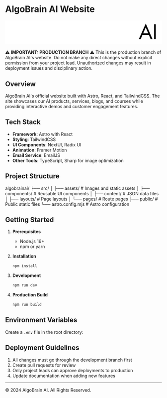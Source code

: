 # AlgoBrain AI Website

![AlgoBrain AI Logo](src/assets/logo.png)

⚠️ **IMPORTANT: PRODUCTION BRANCH** ⚠️
This is the production branch of AlgoBrain AI's website. Do not make any direct changes without explicit permission from your project lead. Unauthorized changes may result in deployment issues and disciplinary action.

## Overview

AlgoBrain AI's official website built with Astro, React, and TailwindCSS. The site showcases our AI products, services, blogs, and courses while providing interactive demos and customer engagement features.

## Tech Stack

- **Framework**: Astro with React
- **Styling**: TailwindCSS
- **UI Components**: NextUI, Radix UI
- **Animation**: Framer Motion
- **Email Service**: EmailJS
- **Other Tools**: TypeScript, Sharp for image optimization

## Project Structure
algobrainai/
├── src/
│ ├── assets/ # Images and static assets
│ ├── components/ # Reusable UI components
│ ├── content/ # JSON data files
│ ├── layouts/ # Page layouts
│ └── pages/ # Route pages
├── public/ # Public static files
└── astro.config.mjs # Astro configuration


## Getting Started

1. **Prerequisites**
   - Node.js 16+
   - npm or yarn

2. **Installation**
   ```bash
   npm install
   ```

3. **Development**
   ```bash
   npm run dev
   ```

4. **Production Build**
   ```bash
   npm run build
   ```

## Environment Variables

Create a `.env` file in the root directory:


## Deployment Guidelines

1. All changes must go through the development branch first
2. Create pull requests for review
3. Only project leads can approve deployments to production
4. Update documentation when adding new features


---

© 2024 AlgoBrain AI. All Rights Reserved.